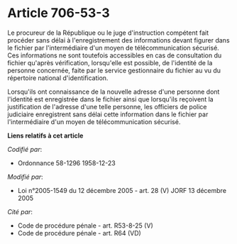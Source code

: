 # Article 706-53-3

Le procureur de la République ou le juge d'instruction compétent fait procéder sans délai à l'enregistrement des informations
devant figurer dans le fichier par l'intermédiaire d'un moyen de télécommunication sécurisé. Ces informations ne sont
toutefois accessibles en cas de consultation du fichier qu'après vérification, lorsqu'elle est possible, de l'identité de la
personne concernée, faite par le service gestionnaire du fichier au vu du répertoire national d'identification.

Lorsqu'ils ont connaissance de la nouvelle adresse d'une personne dont l'identité est enregistrée dans le fichier ainsi que
lorsqu'ils reçoivent la justification de l'adresse d'une telle personne, les officiers de police judiciaire enregistrent sans
délai cette information dans le fichier par l'intermédiaire d'un moyen de télécommunication sécurisé.

**Liens relatifs à cet article**

_Codifié par_:

  - Ordonnance 58-1296 1958-12-23

_Modifié par_:

  - Loi n°2005-1549 du 12 décembre 2005 - art. 28 (V) JORF 13 décembre 2005

_Cité par_:

  - Code de procédure pénale - art. R53-8-25 (V)
  - Code de procédure pénale - art. R64 (VD)
